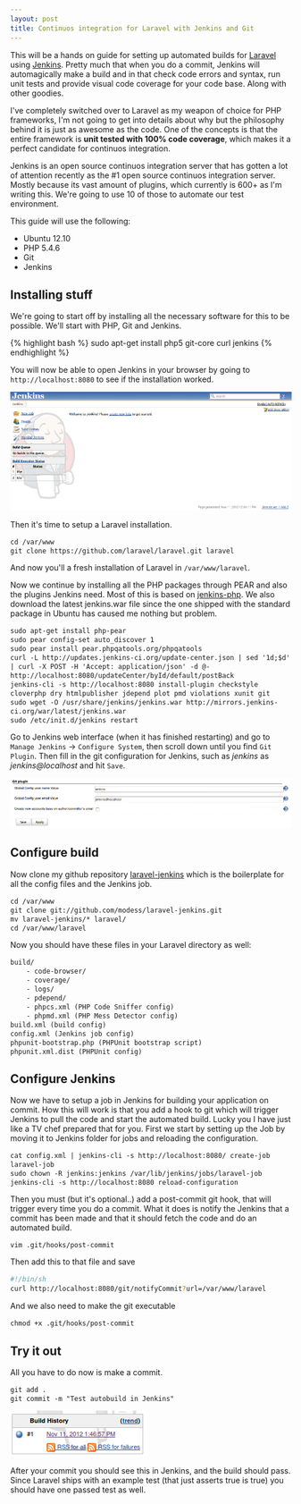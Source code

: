 ```yaml
---
layout: post
title: Continuos integration for Laravel with Jenkins and Git
---
```


This will be a hands on guide for setting up automated builds for [Laravel](http://www.laravel.com) using [Jenkins](http://www.jenkins-ci.org). Pretty much that when you do a commit, Jenkins will automagically make a build and in that check code errors and syntax, run unit tests and provide visual code coverage for your code base. Along with other goodies.

<!-- more -->

I've completely switched over to Laravel as my weapon of choice for PHP frameworks, I'm not going to get into details about why but the philosophy behind it is just as awesome as the code. One of the concepts is that the entire framework is **unit tested with 100% code coverage**, which makes it a perfect candidate for continuos integration. 

Jenkins is an open source continuos integration server that has gotten a lot of attention recently as the #1 open source continuos integration server. Mostly because its vast amount of plugins, which currently is 600+ as I'm writing this. We're going to use 10 of those to automate our test environment. 

This guide will use the following: 

*   Ubuntu 12.10
*   PHP 5.4.6
*   Git
*   Jenkins

## Installing stuff

We're going to start off by installing all the necessary software for this to be possible. We'll start with PHP, Git and Jenkins. 

{% highlight bash %}
sudo apt-get install php5 git-core curl jenkins
{% endhighlight %}

You will now be able to open Jenkins in your browser by going to  `http://localhost:8080` to see if the installation worked.

![](/public/img/jenkins.png)

Then it's time to setup a Laravel installation.

```
cd /var/www
git clone https://github.com/laravel/laravel.git laravel
```

And now you'll a fresh installation of Laravel in  `/var/www/laravel`. 

Now we continue by installing all the PHP packages through PEAR and also the plugins Jenkins need. Most of this is based on [jenkins-php](http://jenkins-php.org/). We also download the latest jenkins.war file since the one shipped with the standard package in Ubuntu has caused me nothing but problem.

```
sudo apt-get install php-pear
sudo pear config-set auto_discover 1
sudo pear install pear.phpqatools.org/phpqatools
curl -L http://updates.jenkins-ci.org/update-center.json | sed '1d;$d' | curl -X POST -H 'Accept: application/json' -d @- http://localhost:8080/updateCenter/byId/default/postBack
jenkins-cli -s http://localhost:8080 install-plugin checkstyle cloverphp dry htmlpublisher jdepend plot pmd violations xunit git
sudo wget -O /usr/share/jenkins/jenkins.war http://mirrors.jenkins-ci.org/war/latest/jenkins.war
sudo /etc/init.d/jenkins restart
```

Go to Jenkins web interface (when it has finished restarting) and go to `Manage Jenkins` -> `Configure System`, then scroll down until you find `Git Plugin`. Then fill in the git configuration for Jenkins, such as *jenkins* as *jenkins@localhost* and hit `Save`.

![](/public/img/jenkins-git-settings.png)

## Configure build 

Now clone my github repository [laravel-jenkins](https://github.com/modess/laravel-jenkins) which is the boilerplate for all the config files and the Jenkins job.

```
cd /var/www
git clone git://github.com/modess/laravel-jenkins.git
mv laravel-jenkins/* laravel/
cd /var/www/laravel
```

Now you should have these files in your Laravel directory as well: 

```
build/
    - code-browser/
    - coverage/
    - logs/
    - pdepend/
    - phpcs.xml (PHP Code Sniffer config)
    - phpmd.xml (PHP Mess Detector config)
build.xml (build config)
config.xml (Jenkins job config)
phpunit-bootstrap.php (PHPUnit bootstrap script)
phpunit.xml.dist (PHPUnit config)
```

## Configure Jenkins 

Now we have to setup a job in Jenkins for building your application on commit. How this will work is that you add a hook to git which will trigger Jenkins to pull the code and start the automated build. Lucky you I have just like a TV chef prepared that for you. First we start by setting up the Job by moving it to Jenkins folder for jobs and reloading the configuration. 

```
cat config.xml | jenkins-cli -s http://localhost:8080/ create-job laravel-job
sudo chown -R jenkins:jenkins /var/lib/jenkins/jobs/laravel-job  
jenkins-cli -s http://localhost:8080 reload-configuration
```

Then you must (but it's optional..) add a post-commit git hook, that will trigger every time you do a commit. What it does is notify the Jenkins that a commit has been made and that it should fetch the code and do an automated build. 

```
vim .git/hooks/post-commit 
```

Then add this to that file and save 

```bash
#!/bin/sh
curl http://localhost:8080/git/notifyCommit?url=/var/www/laravel
```

And we also need to make the git executable 

```
chmod +x .git/hooks/post-commit
```

## Try it out 

All you have to do now is make a commit. 

```
git add .
git commit -m "Test autobuild in Jenkins"
```

![](/public/img/jenkins-build.png)

After your commit you should see this in Jenkins, and the build should pass. Since Laravel ships with an example test (that just asserts true is true) you should have one passed test as well.